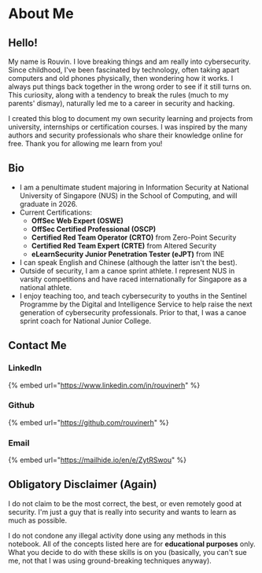 # About Me

## Hello!

My name is Rouvin. I love breaking things and am really into cybersecurity. Since childhood, I've been fascinated by technology, often taking apart computers and old phones physically, then wondering how it works. I always put things back together in the wrong order to see if it still turns on. This curiosity, along with a tendency to break the rules (much to my parents' dismay), naturally led me to a career in security and hacking.

I created this blog to document my own security learning and projects from university, internships or certification courses. I was inspired by the many authors and security professionals who share their knowledge online for free. Thank you for allowing me learn from you!

## Bio

* I am a penultimate student majoring in Information Security at National University of Singapore (NUS) in the School of Computing, and will graduate in 2026.
* Current Certifications:
    * **OffSec Web Expert (OSWE)**
    * **OffSec Certified Professional (OSCP)**
    * **Certified Red Team Operator (CRTO)** from Zero-Point Security
    * **Certified Red Team Expert (CRTE)** from Altered Security
    * **eLearnSecurity Junior Penetration Tester (eJPT)** from INE
* I can speak English and Chinese (although the latter isn't the best).
* Outside of security, I am a canoe sprint athlete. I represent NUS in varsity competitions and have raced internationally for Singapore as a national athlete.
* I enjoy teaching too, and teach cybersecurity to youths in the Sentinel Programme by the Digital and Intelligence Service to help raise the next generation of cybersecurity professionals. Prior to that, I was a canoe sprint coach for National Junior College.

## Contact Me

### LinkedIn

{% embed url="https://www.linkedin.com/in/rouvinerh" %}

### Github

{% embed url="https://github.com/rouvinerh" %}

### Email

{% embed url="https://mailhide.io/en/e/ZytRSwou" %}

## Obligatory Disclaimer (Again)

I do not claim to be the most correct, the best, or even remotely good at security. I'm just a guy that is really into security and wants to learn as much as possible.

I do not condone any illegal activity done using any methods in this notebook. All of the concepts listed here are for **educational purposes** only. What you decide to do with these skills is on you (basically, you can't sue me, not that I was using ground-breaking techniques anyway).